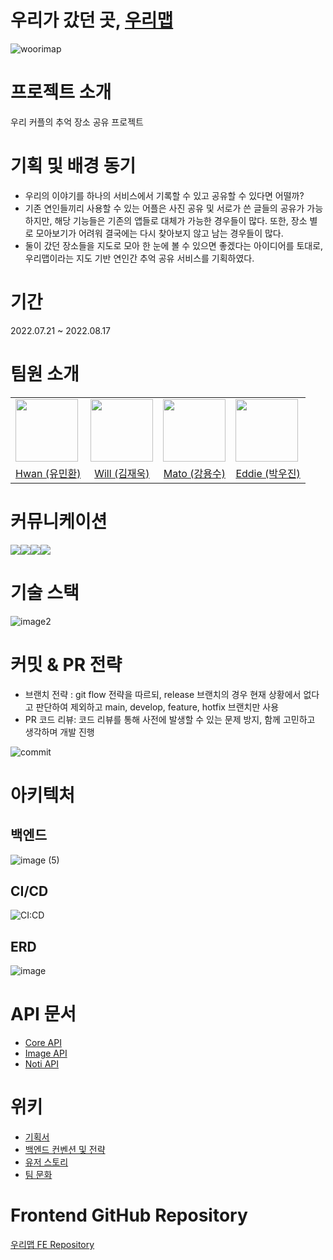 # 우리가 갔던 곳, [우리맵](https://woorimap.vercel.app/) 
![woorimap](https://user-images.githubusercontent.com/45508756/184794642-07be0a2f-1bae-4058-91b6-6cb5171ecc19.png)

# 프로젝트 소개
우리 커플의 추억 장소 공유 프로젝트

# 기획 및 배경 동기
- 우리의 이야기를 하나의 서비스에서 기록할 수 있고 공유할 수 있다면 어떨까?
- 기존 연인들끼리 사용할 수 있는 어플은 사진 공유 및 서로가 쓴 글들의 공유가 가능하지만, 해당 기능들은 기존의 앱들로 대체가 가능한 경우들이 많다. 또한, 장소 별로 모아보기가 어려워 결국에는 다시 찾아보지 않고 남는 경우들이 많다.
- 둘이 갔던 장소들을 지도로 모아 한 눈에 볼 수 있으면 좋겠다는 아이디어를 토대로, 우리맵이라는 지도 기반 연인간 추억 공유 서비스를 기획하였다.

# 기간
2022.07.21 ~ 2022.08.17

# 팀원 소개
<table>
    <tr>
        <td>
            <a href="https://github.com/yuminhwan">
               <img src="https://avatars.githubusercontent.com/u/65746780?v=4" width="100px" />
            </a>
        </td>
        <td>
            <a href="https://github.com/78planet">
                <img src="https://user-images.githubusercontent.com/41179265/177427660-243afcba-a7cf-4810-9906-d9f7d22b4f07.png" width="100px" />
            </a>
        </td>
        <td>
            <a href="https://github.com/yongsu-kang">
                <img src="https://avatars.githubusercontent.com/u/97223877?v=4" width="100px" />
            </a>
        </td>
        <td>
            <a href="https://github.com/dbslzld15">
               <img src="https://avatars.githubusercontent.com/u/47207658?v=4" width="100px" />
            </a>
        </td>
    </tr>
    <tr>
        <td align="center"><a href="https://github.com/yuminhwan">Hwan (유민환)</a></td>
        <td align="center"><a href="https://github.com/78planet">Will (김재욱)</a></td>
        <td align="center"><a href="https://github.com/yongsu-kang">Mato (강용수)</a></td>
        <td align="center"><a href="https://github.com/dbslzld15">Eddie (박우진)</a></td>
    </tr>
</table>

# 커뮤니케이션
<img src="https://img.shields.io/badge/github-181717?style=for-the-badge&logo=github&logoColor=white"><img src="https://img.shields.io/badge/jira-0052CC?style=for-the-badge&logo=jira&logoColor=white"><img src="https://img.shields.io/badge/slack-4A154B?style=for-the-badge&logo=slack&logoColor=white"><img src="https://img.shields.io/badge/notion-000000?style=for-the-badge&logo=notion&logoColor=white">

# 기술 스택

![image2](https://user-images.githubusercontent.com/97223877/184804540-24bf15df-b68a-41b8-98f4-929491257178.png)

# 커밋 & PR 전략
- 브랜치 전략 : git flow 전략을 따르되, release 브랜치의 경우 현재 상황에서 없다고 판단하여 제외하고 main, develop, feature, hotfix 브랜치만 사용
- PR 코드 리뷰: 코드 리뷰를 통해 사전에 발생할 수 있는 문제 방지, 함께 고민하고 생각하며 개발 진행

![commit](https://user-images.githubusercontent.com/97223877/184804899-ec1da2ba-2836-4ab3-b29e-7e490d7bfbd4.png)


# 아키텍처
## 백엔드
![image (5)](https://user-images.githubusercontent.com/45508756/184793626-7e39d6b3-d60e-4ddb-b71d-0f3f26c18292.png)

## CI/CD
![CI:CD](https://user-images.githubusercontent.com/65746780/185067050-a78492f5-7535-46a6-b784-e41f6cbcf62c.png)

## ERD
![image](https://user-images.githubusercontent.com/45508756/184793786-303c588f-800a-40f5-8def-d531cb9b260e.png)


# API 문서
- [Core API](https://dev.woorimap.p-e.kr/swagger-ui/index.html)
- [Image API](https://image.woorimap.p-e.kr/swagger-ui/index.html)
- [Noti API](https://noti.woorimap.p-e.kr/swagger-ui/index.html)

# 위키
- [기획서](https://github.com/prgrms-web-devcourse/Team-MusseukPeople-WooriMap-BE/wiki/기획서)
- [백엔드 컨벤션 및 전략](https://github.com/prgrms-web-devcourse/Team-MusseukPeople-WooriMap-BE/wiki/백엔드-컨벤션-및-전략)
- [유저 스토리](https://github.com/prgrms-web-devcourse/Team-MusseukPeople-WooriMap-BE/wiki/유저스토리)
- [팀 문화](https://github.com/prgrms-web-devcourse/Team-MusseukPeople-WooriMap-BE/wiki/팀문화)

# Frontend GitHub Repository
[우리맵 FE Repository](https://github.com/prgrms-web-devcourse/Team_02_WooriMap_FE)
